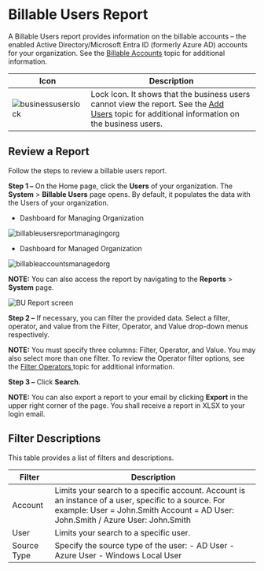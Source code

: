 # Billable Users Report

A Billable Users report provides information on the billable accounts – the enabled Active Directory/Microsoft Entra ID (formerly Azure AD) accounts for your organization. See the [Billable Accounts](/docs/1secure/1secure/admin/organizations/billableaccounts.md) topic for additional information.

| Icon | Description |
| --- | --- |
| ![businessuserslock](/img/product_docs/1secure/1secure/admin/searchandreports/businessuserslock.png) | Lock Icon. It shows that the business users cannot view the report. See the [Add Users](/docs/1secure/1secure/admin/organizations/addingusers.md) topic for additional information on the business users. |

## Review a Report

Follow the steps to review a billable users report.

__Step 1 –__ On the Home page, click the __Users__ of your organization. The __System__ > __Billable Users__ page opens. By default, it populates the data with the Users of your organization.

- Dashboard for Managing Organization

![billableusersreportmanagingorg](/img/product_docs/1secure/1secure/admin/searchandreports/billableusersreportmanagingorg.png)

- Dashboard for Managed Organization

![billableaccountsmanagedorg](/img/product_docs/1secure/1secure/admin/organizations/billableaccountsmanagedorg.png)

__NOTE:__ You can also access the report by navigating to the __Reports__ > __System__ page.

![BU Report screen](/img/product_docs/1secure/1secure/admin/searchandreports/billableusersreport.png)

__Step 2 –__ If necessary, you can filter the provided data. Select a filter, operator, and value from the Filter, Operator, and Value drop-down menus respectively.

__NOTE:__ You must specify three columns: Filter, Operator, and Value. You may also select more than one filter. To review the Operator filter options, see the [Filter Operators ](/docs/1secure/1secure/admin/searchandreports/filteroperators.md)topic for additional information.

__Step 3 –__ Click __Search__.

__NOTE:__ You can also export a report to your email by clicking __Export__  in the upper right corner of the page. You shall receive a report in XLSX to your login email.

## Filter Descriptions

This table provides a list of filters and descriptions.

| Filter | Description |
| --- | --- |
| Account | Limits your search to a specific account. Account is an instance of a user, specific to a source.  For example:  User = John.Smith  Account = AD User: John.Smith / Azure User: John.Smith |
| User | Limits your search to a specific user. |
| Source Type | Specify the source type of the user:   - AD User - Azure User - Windows Local User |
